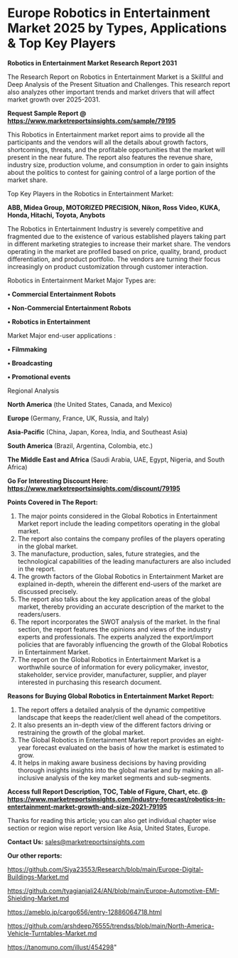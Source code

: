  # Europe Robotics in Entertainment Market 2025 by Types, Applications & Top Key Players

<strong>Robotics in Entertainment Market Research Report 2031</strong>

The Research Report on Robotics in Entertainment Market is a Skillful and Deep Analysis of the Present Situation and Challenges. This research report also analyzes other important trends and market drivers that will affect market growth over 2025-2031.

<strong>Request Sample Report @ <a href=https://www.marketreportsinsights.com/sample/79195>https://www.marketreportsinsights.com/sample/79195</a></strong>

This Robotics in Entertainment market report aims to provide all the participants and the vendors will all the details about growth factors, shortcomings, threats, and the profitable opportunities that the market will present in the near future. The report also features the revenue share, industry size, production volume, and consumption in order to gain insights about the politics to contest for gaining control of a large portion of the market share.

Top Key Players in the Robotics in Entertainment Market:

<strong>ABB, Midea Group, MOTORIZED PRECISION, Nikon, Ross Video, KUKA, Honda, Hitachi, Toyota, Anybots</strong>

The Robotics in Entertainment Industry is severely competitive and fragmented due to the existence of various established players taking part in different marketing strategies to increase their market share. The vendors operating in the market are profiled based on price, quality, brand, product differentiation, and product portfolio. The vendors are turning their focus increasingly on product customization through customer interaction.

Robotics in Entertainment Market Major Types are:

<strong>• Commercial Entertainment Robots

• Non-Commercial Entertainment Robots

• Robotics in Entertainment</strong>

Market Major end-user applications :

<strong>• Filmmaking

• Broadcasting

• Promotional events</strong>

Regional Analysis

</u><strong><b>North America</b></strong> (the United States, Canada, and Mexico)

<strong><b>Europe </b></strong>(Germany, France, UK, Russia, and Italy)

<strong><b>Asia-Pacific</b></strong> (China, Japan, Korea, India, and Southeast Asia)

<strong><b>South America</b></strong> (Brazil, Argentina, Colombia, etc.)

<strong><b>The Middle East and Africa</b></strong> (Saudi Arabia, UAE, Egypt, Nigeria, and South Africa)

<strong>Go For Interesting Discount Here: <a href=https://www.marketreportsinsights.com/discount/79195>https://www.marketreportsinsights.com/discount/79195</a></strong>

<strong>Points Covered in The Report:</strong>
<ol>
  <li>The major points considered in the Global Robotics in Entertainment Market report include the leading competitors operating in the global market.</li>
  <li>The report also contains the company profiles of the players operating in the global market.</li>
  <li>The manufacture, production, sales, future strategies, and the technological capabilities of the leading manufacturers are also included in the report.</li>
  <li>The growth factors of the Global Robotics in Entertainment Market are explained in-depth, wherein the different end-users of the market are discussed precisely.</li>
  <li>The report also talks about the key application areas of the global market, thereby providing an accurate description of the market to the readers/users.</li>
  <li>The report incorporates the SWOT analysis of the market. In the final section, the report features the opinions and views of the industry experts and professionals. The experts analyzed the export/import policies that are favorably influencing the growth of the Global Robotics in Entertainment Market.</li>
  <li>The report on the Global Robotics in Entertainment Market is a worthwhile source of information for every policymaker, investor, stakeholder, service provider, manufacturer, supplier, and player interested in purchasing this research document.</li>
</ol>
<strong>Reasons for Buying Global Robotics in Entertainment Market Report:</strong>

<ol>
  <li>The report offers a detailed analysis of the dynamic competitive landscape that keeps the reader/client well ahead of the competitors.</li>
  <li>It also presents an in-depth view of the different factors driving or restraining the growth of the global market.</li>
  <li>The Global Robotics in Entertainment Market report provides an eight-year forecast evaluated on the basis of how the market is estimated to grow.</li>
  <li>It helps in making aware business decisions by having providing thorough insights insights into the global market and by making an all-inclusive analysis of the key market segments and sub-segments.</li>
</ol>
<strong>Access full Report Description, TOC, Table of Figure, Chart, etc. @ <a href=https://www.marketreportsinsights.com/industry-forecast/robotics-in-entertainment-market-growth-and-size-2021-79195>https://www.marketreportsinsights.com/industry-forecast/robotics-in-entertainment-market-growth-and-size-2021-79195</a></strong>


Thanks for reading this article; you can also get individual chapter wise section or region wise report version like Asia, United States, Europe.

<strong>Contact Us:</strong>
sales@marketreportsinsights.com

<strong>Our other reports:</strong>

<a href=https://github.com/Siya23553/Research/blob/main/Europe-Digital-Buildings-Market.md>https://github.com/Siya23553/Research/blob/main/Europe-Digital-Buildings-Market.md</a>

<a href=https://github.com/tyagianjali24/AN/blob/main/Europe-Automotive-EMI-Shielding-Market.md>https://github.com/tyagianjali24/AN/blob/main/Europe-Automotive-EMI-Shielding-Market.md</a>

<a href=https://ameblo.jp/cargo656/entry-12886064718.html>https://ameblo.jp/cargo656/entry-12886064718.html</a>

<a href=https://github.com/arshdeep76555/trendss/blob/main/North-America-Vehicle-Turntables-Market.md>https://github.com/arshdeep76555/trendss/blob/main/North-America-Vehicle-Turntables-Market.md</a>

<a href=https://tanomuno.com/illust/454298>https://tanomuno.com/illust/454298</a>"
